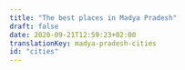 ```yaml
---
title: "The best places in Madya Pradesh"
draft: false
date: 2020-09-21T12:59:23+02:00
translationKey: madya-pradesh-cities
id: "cities"
---
```

